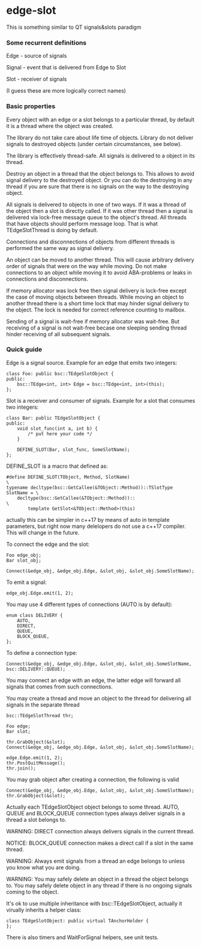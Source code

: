 # edge-slot
This is something similar to QT signals&amp;slots paradigm

### Some recurrent definitions
Edge - source of signals

Signal - event that is delivered from Edge to Slot

Slot - receiver of signals

(I guess these are more logically correct names)


### Basic properties

Every object with an edge or a slot belongs to a particular thread, by default it is a thread where the object was created.

The library do not take care about life time of objects. Library do not deliver signals to destroyed objects (under certain circumstances, see below).

The library is effectively thread-safe. All signals is delivered to a object in its thread.

Destroy an object in a thread that the object belongs to. This allows to avoid signal delivery to the destroyed object. Or you can do the destroying in any thread if you are sure that there is no signals on the way to the destroying object.

All signals is delivered to objects in one of two ways. If it was a thread of the object then a slot is directly called. If it was other thread then a signal is delivered via lock-free message queue to the object's thread. All threads that have objects should perform message loop. That is what TEdgeSlotThread is doing by default.

Connections and disconnections of objects from different threads is performed the same way as signal delivery.

An object can be moved to another thread. This will cause arbitrary delivery order of signals that were on the way while moving. Do not make connections to an object while moving it to avoid ABA-problems or leaks in connections and disconnections.

If memory allocator was lock free then signal delivery is lock-free except the case of moving objects between threads. While moving an object to another thread there is a short time lock that may hinder signal delivery to the object. The lock is needed for correct reference counting to mailbox.

Sending of a signal is wait-free if memory allocator was wait-free. But receiving of a signal is not wait-free becase one sleeping sending thread hinder receiving of all subsequent signals.

### Quick guide

Edge is a signal source. Example for an edge that emits two integers:

    class Foo: public bsc::TEdgeSlotObject {
    public:
        bsc::TEdge<int, int> Edge = bsc::TEdge<int, int>(this);
    };

Slot is a receiver and consumer of signals. Example for a slot that consumes two integers:

    class Bar: public TEdgeSlotObject {
    public:
        void slot_func(int a, int b) {
            /* put here your code */
        }

        DEFINE_SLOT(Bar, slot_func, SomeSlotName);
    };

DEFINE_SLOT is a macro that defined as:

    #define DEFINE_SLOT(TObject, Method, SlotName)                            \
    typename decltype(bsc::GetCallee(&TObject::Method))::TSlotType SlotName = \
        decltype(bsc::GetCallee(&TObject::Method))::                          \
            template GetSlot<&TObject::Method>(this)

actually this can be simpler in c++17 by means of auto in template parameters, but right now many delelopers do not use a c++17 compiler. This will change in the future.

To connect the edge and the slot:

    Foo edge_obj;
    Bar slot_obj;

    Connect(&edge_obj, &edge_obj.Edge, &slot_obj, &slot_obj.SomeSlotName);

To emit a signal:

    edge_obj.Edge.emit(1, 2);
    
You may use 4 different types of connections (AUTO is by default):

    enum class DELIVERY {
        AUTO,
        DIRECT,
        QUEUE,
        BLOCK_QUEUE,
    };

To define a connection type:

    Connect(&edge_obj, &edge_obj.Edge, &slot_obj, &slot_obj.SomeSlotName, bsc::DELIVERY::QUEUE);

You may connect an edge with an edge, the latter edge will forward all signals that comes from such connections.

You may create a thread and move an object to the thread for delivering all signals in the separate thread

    bsc::TEdgeSlotThread thr;

    Foo edge;
    Bar slot;

    thr.GrabObject(&slot);
    Connect(&edge_obj, &edge_obj.Edge, &slot_obj, &slot_obj.SomeSlotName);

    edge.Edge.emit(1, 2);
    thr.PostQuitMessage();
    thr.join();
    
You may grab object after creating a connection, the following is valid

    Connect(&edge_obj, &edge_obj.Edge, &slot_obj, &slot_obj.SomeSlotName);
    thr.GrabObject(&slot);

Actually each TEdgeSlotObject object belongs to some thread. AUTO, QUEUE and BLOCK_QUEUE connection types always deliver signals in a thread a slot belongs to.

WARNING: DIRECT connection always delivers signals in the current thread.

NOTICE: BLOCK_QUEUE connection makes a direct call if a slot in the same thread.

WARNING: Always emit signals from a thread an edge belongs to unless you know what you are doing.

WARNING: You may safely delete an object in a thread the object belongs to. You may safely delete object in any thread if there is no ongoing signals coming to the object.

It's ok to use multiple inheritance with bsc::TEdgeSlotObject, actually it virually inherits a helper class:

    class TEdgeSlotObject: public virtual TAnchorHolder {
    };

There is also timers and WaitForSignal helpers, see unit tests.
